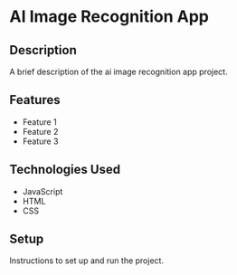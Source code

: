 # AI Image Recognition App

## Description

A brief description of the ai image recognition app project.

## Features

- Feature 1
- Feature 2
- Feature 3

## Technologies Used

- JavaScript
- HTML
- CSS

## Setup

Instructions to set up and run the project.
